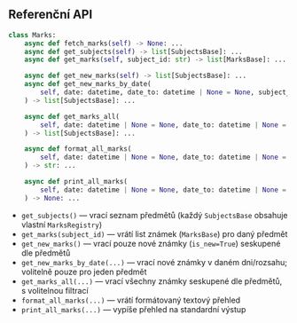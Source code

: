 ## Referenční API

``` py linenums="1" title="Hlavní metody"
class Marks:
    async def fetch_marks(self) -> None: ...
    async def get_subjects(self) -> list[SubjectsBase]: ...
    async def get_marks(self, subject_id: str) -> list[MarksBase]: ...

    async def get_new_marks(self) -> list[SubjectsBase]: ...
    async def get_new_marks_by_date(
        self, date: datetime, date_to: datetime | None = None, subject_id: str | None = None
    ) -> list[SubjectsBase]: ...

    async def get_marks_all(
        self, date: datetime | None = None, date_to: datetime | None = None, subject_id: str | None = None
    ) -> list[SubjectsBase]: ...

    async def format_all_marks(
        self, date: datetime | None = None, date_to: datetime | None = None, subject_id: str | None = None
    ) -> str: ...

    async def print_all_marks(
        self, date: datetime | None = None, date_to: datetime | None = None, subject_id: str | None = None
    ) -> None: ...
```

- `get_subjects()` — vrací seznam předmětů (každý `SubjectsBase` obsahuje vlastní `MarksRegistry`)
- `get_marks(subject_id)` — vrátí list známek (`MarksBase`) pro daný předmět
- `get_new_marks()` — vrací pouze nové známky (`is_new=True`) seskupené dle předmětů
- `get_new_marks_by_date(...)` — vrací nové známky v daném dni/rozsahu; volitelně pouze pro jeden předmět
- `get_marks_all(...)` — vrací všechny známky seskupené dle předmětů, s volitelnou filtrací
- `format_all_marks(...)` — vrátí formátovaný textový přehled
- `print_all_marks(...)` — vypíše přehled na standardní výstup
